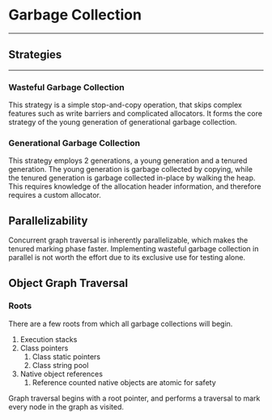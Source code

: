# Garbage Collection

---

## Strategies

---

### Wasteful Garbage Collection

This strategy is a simple stop-and-copy operation, that skips complex features such as write barriers and complicated allocators. It forms the core strategy of the young generation of generational garbage collection.

### Generational Garbage Collection

This strategy employs 2 generations, a young generation and a tenured generation. The young generation is garbage collected by copying, while the tenured generation is garbage collected in-place by walking the heap. This requires knowledge of the allocation header information, and therefore requires a custom allocator.

## Parallelizability

Concurrent graph traversal is inherently parallelizable, which makes the tenured marking phase faster. Implementing wasteful garbage collection in parallel is not worth the effort due to its exclusive use for testing alone.

## Object Graph Traversal

### Roots

There are a few roots from which all garbage collections will begin.

1. Execution stacks
1. Class pointers
   1. Class static pointers
   1. Class string pool
1. Native object references
   1. Reference counted native objects are atomic for safety

Graph traversal begins with a root pointer, and performs a traversal to mark every node in the graph as visited.
